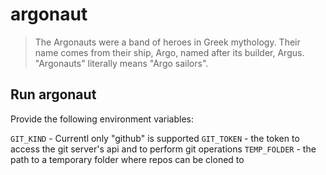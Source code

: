 # argonaut
> The Argonauts were a band of heroes in Greek mythology. 
> Their name comes from their ship, Argo, named after its builder, Argus. 
> "Argonauts" literally means "Argo sailors".

## Run argonaut
Provide the following environment variables: 

`GIT_KIND` - Currentl only "github" is supported
`GIT_TOKEN` - the token to access the git server's api and to perform git operations
`TEMP_FOLDER` - the path to a temporary folder where repos can be cloned to

